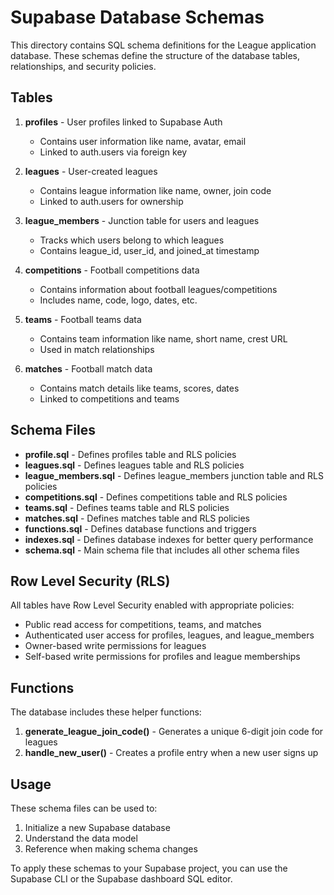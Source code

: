 # Supabase Database Schemas

This directory contains SQL schema definitions for the League application database. These schemas define the structure of the database tables, relationships, and security policies.

## Tables

1. **profiles** - User profiles linked to Supabase Auth
   - Contains user information like name, avatar, email
   - Linked to auth.users via foreign key

2. **leagues** - User-created leagues
   - Contains league information like name, owner, join code
   - Linked to auth.users for ownership

3. **league_members** - Junction table for users and leagues
   - Tracks which users belong to which leagues
   - Contains league_id, user_id, and joined_at timestamp

4. **competitions** - Football competitions data
   - Contains information about football leagues/competitions
   - Includes name, code, logo, dates, etc.

5. **teams** - Football teams data
   - Contains team information like name, short name, crest URL
   - Used in match relationships

6. **matches** - Football match data
   - Contains match details like teams, scores, dates
   - Linked to competitions and teams

## Schema Files

- **profile.sql** - Defines profiles table and RLS policies
- **leagues.sql** - Defines leagues table and RLS policies
- **league_members.sql** - Defines league_members junction table and RLS policies
- **competitions.sql** - Defines competitions table and RLS policies
- **teams.sql** - Defines teams table and RLS policies
- **matches.sql** - Defines matches table and RLS policies
- **functions.sql** - Defines database functions and triggers
- **indexes.sql** - Defines database indexes for better query performance
- **schema.sql** - Main schema file that includes all other schema files

## Row Level Security (RLS)

All tables have Row Level Security enabled with appropriate policies:

- Public read access for competitions, teams, and matches
- Authenticated user access for profiles, leagues, and league_members
- Owner-based write permissions for leagues
- Self-based write permissions for profiles and league memberships

## Functions

The database includes these helper functions:

1. **generate_league_join_code()** - Generates a unique 6-digit join code for leagues
2. **handle_new_user()** - Creates a profile entry when a new user signs up

## Usage

These schema files can be used to:

1. Initialize a new Supabase database
2. Understand the data model
3. Reference when making schema changes

To apply these schemas to your Supabase project, you can use the Supabase CLI or the Supabase dashboard SQL editor.
